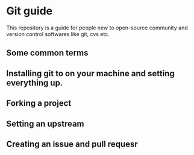 # Git guide

This repository is a guide for people new to open-source community and version control softwares like git, cvs etc.

## Some common terms

## Installing git to on your machine and setting everything up.

## Forking a project

## Setting an upstream

## Creating an issue and pull requesr